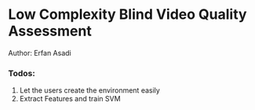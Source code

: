 # Low Complexity Blind Video Quality Assessment
Author: Erfan Asadi

### Todos:
1. Let the users create the environment easily
2. Extract Features and train SVM